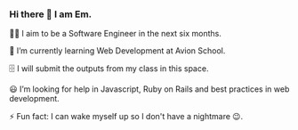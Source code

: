 ### Hi there 👋 I am Em.

🧑‍💻 I aim to be a Software Engineer in the next six months.

📝 I’m currently learning Web Development at Avion School.

🗄️  I will submit the outputs from my class in this space.

😃 I’m looking for help in Javascript, Ruby on Rails and best practices in web development.

⚡ Fun fact: I can wake myself up so I don't have a nightmare 😉.

<!--
**Em-Arce/Em-Arce** is a ✨ _special_ ✨ repository because its `README.md` (this file) appears on your GitHub profile.

Here are some ideas to get you started:

- 🔭 I’m currently working on ...
- 🌱 I’m currently learning ...
- 👯 I’m looking to collaborate on ...
- 🤔 I’m looking for help with ...
- 💬 Ask me about ...
- 📫 How to reach me: ...
- 😄 Pronouns: ...
- ⚡ Fun fact: ...
-->
